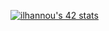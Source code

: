 [![ilhannou's 42 stats](https://badge.mediaplus.ma/black/ilhannou)](https://github.com/oakoudad/badge42)
